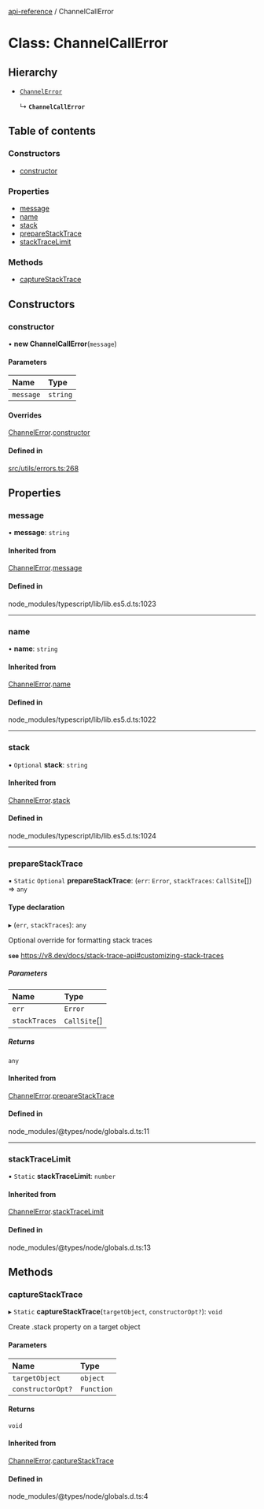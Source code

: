 [api-reference](../README.md) / ChannelCallError

# Class: ChannelCallError

## Hierarchy

- [`ChannelError`](ChannelError.md)

  ↳ **`ChannelCallError`**

## Table of contents

### Constructors

- [constructor](ChannelCallError.md#constructor)

### Properties

- [message](ChannelCallError.md#message)
- [name](ChannelCallError.md#name)
- [stack](ChannelCallError.md#stack)
- [prepareStackTrace](ChannelCallError.md#preparestacktrace)
- [stackTraceLimit](ChannelCallError.md#stacktracelimit)

### Methods

- [captureStackTrace](ChannelCallError.md#capturestacktrace)

## Constructors

### constructor

• **new ChannelCallError**(`message`)

#### Parameters

| Name | Type |
| :------ | :------ |
| `message` | `string` |

#### Overrides

[ChannelError](ChannelError.md).[constructor](ChannelError.md#constructor)

#### Defined in

[src/utils/errors.ts:268](https://github.com/unicorndomaingr/aepp-sdk-js-ts/blob/e06cc9f0/src/utils/errors.ts#L268)

## Properties

### message

• **message**: `string`

#### Inherited from

[ChannelError](ChannelError.md).[message](ChannelError.md#message)

#### Defined in

node_modules/typescript/lib/lib.es5.d.ts:1023

___

### name

• **name**: `string`

#### Inherited from

[ChannelError](ChannelError.md).[name](ChannelError.md#name)

#### Defined in

node_modules/typescript/lib/lib.es5.d.ts:1022

___

### stack

• `Optional` **stack**: `string`

#### Inherited from

[ChannelError](ChannelError.md).[stack](ChannelError.md#stack)

#### Defined in

node_modules/typescript/lib/lib.es5.d.ts:1024

___

### prepareStackTrace

▪ `Static` `Optional` **prepareStackTrace**: (`err`: `Error`, `stackTraces`: `CallSite`[]) => `any`

#### Type declaration

▸ (`err`, `stackTraces`): `any`

Optional override for formatting stack traces

**`see`** https://v8.dev/docs/stack-trace-api#customizing-stack-traces

##### Parameters

| Name | Type |
| :------ | :------ |
| `err` | `Error` |
| `stackTraces` | `CallSite`[] |

##### Returns

`any`

#### Inherited from

[ChannelError](ChannelError.md).[prepareStackTrace](ChannelError.md#preparestacktrace)

#### Defined in

node_modules/@types/node/globals.d.ts:11

___

### stackTraceLimit

▪ `Static` **stackTraceLimit**: `number`

#### Inherited from

[ChannelError](ChannelError.md).[stackTraceLimit](ChannelError.md#stacktracelimit)

#### Defined in

node_modules/@types/node/globals.d.ts:13

## Methods

### captureStackTrace

▸ `Static` **captureStackTrace**(`targetObject`, `constructorOpt?`): `void`

Create .stack property on a target object

#### Parameters

| Name | Type |
| :------ | :------ |
| `targetObject` | `object` |
| `constructorOpt?` | `Function` |

#### Returns

`void`

#### Inherited from

[ChannelError](ChannelError.md).[captureStackTrace](ChannelError.md#capturestacktrace)

#### Defined in

node_modules/@types/node/globals.d.ts:4
